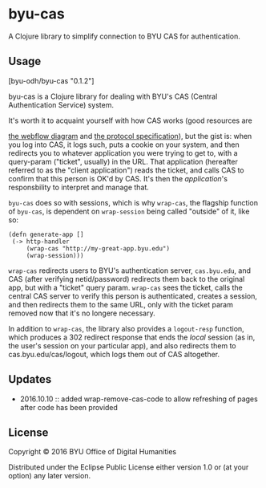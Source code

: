# byu-cas

A Clojure library to simplify connection to BYU CAS for authentication.

## Usage

[byu-odh/byu-cas "0.1.2"]


byu-cas is a Clojure library for dealing with BYU's CAS (Central Authentication Service) system.

It's worth it to acquaint yourself with how CAS works (good resources are 

[the webflow diagram](https://apereo.github.io/cas/development/protocol/CAS-Protocol.html) and [the protocol specification](https://apereo.github.io/cas/6.1.x/protocol/CAS-Protocol-Specification.html)), but the gist is:  when you log into CAS, it logs such, puts a cookie on your system, and then redirects you to whatever application you were trying to get to, with a query-param ("ticket", usually) in the URL.  That application (hereafter referred to as the "client application") reads the ticket, and calls CAS to confirm that this person is OK'd by CAS.  It's then the *application*'s responsbility to interpret and manage that.

`byu-cas` does so with sessions, which is why `wrap-cas`, the flagship function of `byu-cas`, is dependent on `wrap-session` being called "outside" of it, like so:


 ```
 (defn generate-app []
  (-> http-handler
      (wrap-cas "http://my-great-app.byu.edu")
      (wrap-session)))
 ```

`wrap-cas` redirects users to BYU's authentication server, `cas.byu.edu`, and CAS (after verifying netid/password) redirects them back to the original app, but with a "ticket" query param.  `wrap-cas` sees the ticket, calls the central CAS server to verify this person is authenticated, creates a session, and then redirects them to the same URL, only with the ticket param removed now that it's no longere necessary.

In addition to `wrap-cas`, the library also provides a `logout-resp` function, which produces a 302 redirect response that ends the *local* session (as in, the user's session on your particular app), and also redirects them to cas.byu.edu/cas/logout, which logs them out of CAS altogether. 



## Updates
- 2016.10.10 :: added wrap-remove-cas-code to allow refreshing of pages after code has been provided

## License

Copyright © 2016 BYU Office of Digital Humanities

Distributed under the Eclipse Public License either version 1.0 or (at
your option) any later version.

